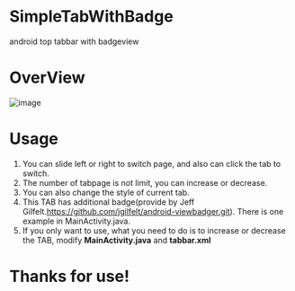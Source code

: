 SimpleTabWithBadge
==================

android top tabbar with badgeview

OverView
=========
![image](https://github.com/SincereXing/SimpleTabWithBadge/blob/master/Screenshot_2014-10-14-11-04-48-git.jpg)

Usage
=========

1. You can slide left or right to switch page, and also can click the tab to switch.
2. The number of tabpage is not limit, you can increase or decrease.
3. You can also change the style of current tab.
4. This TAB has additional badge(provide by Jeff Gilfelt.https://github.com/jgilfelt/android-viewbadger.git). There is one example in MainActivity.java.
5. If you only want to use, what you need to do is to increase or decrease the TAB, modify **MainActivity.java** and **tabbar.xml**

Thanks for use!
==========
